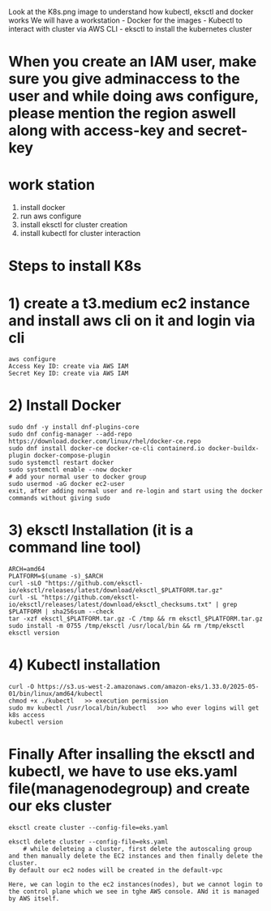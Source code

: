 Look at the K8s.png image to understand how kubectl, eksctl and docker works
We will have a workstation 
    - Docker for the images
    - Kubectl to interact with cluster via AWS CLI
    - eksctl to install the kubernetes cluster

# When you create an IAM user, make sure you give adminaccess to the user and while doing aws configure, please mention the region aswell along with access-key and secret-key

work station
============
1. install docker
2. run aws configure
3. install eksctl for cluster creation
4. install kubectl for cluster interaction

# Steps to install K8s

# 1) create a t3.medium ec2 instance and install aws cli on it and login via cli

    aws configure
    Access Key ID: create via AWS IAM
    Secret Key ID: create via AWS IAM

# 2) Install Docker 

    sudo dnf -y install dnf-plugins-core
    sudo dnf config-manager --add-repo https://download.docker.com/linux/rhel/docker-ce.repo
    sudo dnf install docker-ce docker-ce-cli containerd.io docker-buildx-plugin docker-compose-plugin
    sudo systemctl restart docker
    sudo systemctl enable --now docker
    # add your normal user to docker group
    sudo usermod -aG docker ec2-user
    exit, after adding normal user and re-login and start using the docker commands without giving sudo

# 3) eksctl Installation  (it is a command line tool)

    ARCH=amd64
    PLATFORM=$(uname -s)_$ARCH
    curl -sLO "https://github.com/eksctl-io/eksctl/releases/latest/download/eksctl_$PLATFORM.tar.gz"
    curl -sL "https://github.com/eksctl-io/eksctl/releases/latest/download/eksctl_checksums.txt" | grep $PLATFORM | sha256sum --check
    tar -xzf eksctl_$PLATFORM.tar.gz -C /tmp && rm eksctl_$PLATFORM.tar.gz
    sudo install -m 0755 /tmp/eksctl /usr/local/bin && rm /tmp/eksctl
    eksctl version

# 4) Kubectl installation

    curl -O https://s3.us-west-2.amazonaws.com/amazon-eks/1.33.0/2025-05-01/bin/linux/amd64/kubectl
    chmod +x ./kubectl   >> execution permission
    sudo mv kubectl /usr/local/bin/kubectl   >>> who ever logins will get k8s access
    kubectl version


# Finally After insalling the eksctl and kubectl, we have to use eks.yaml file(managenodegroup) and create our eks cluster

    eksctl create cluster --config-file=eks.yaml

    eksctl delete cluster --config-file=eks.yaml
        # while deleteing a cluster, first delete the autoscaling group and then manually delete the EC2 instances and then finally delete the cluster.
    By default our ec2 nodes will be created in the default-vpc

    Here, we can login to the ec2 instances(nodes), but we cannot login to the control plane which we see in tghe AWS console. ANd it is managed by AWS itself.




